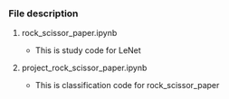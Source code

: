 ### File description

1. rock_scissor_paper.ipynb

    - This is study code for LeNet
    
2. project_rock_scissor_paper.ipynb

    - This is classification code for rock_scissor_paper